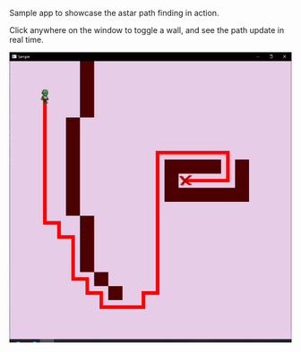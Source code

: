 Sample app to showcase the astar path finding in action.

Click anywhere on the window to toggle a wall, and see the path update in real time.

![Path](screenshots/sample.png)
